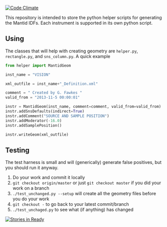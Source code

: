 [![Code Climate](https://codeclimate.com/github/mantidproject/mantidgeometry/badges/gpa.svg)](https://codeclimate.com/github/mantidproject/mantidgeometry)


This repository is intended to store the python helper scripts for 
generating the Mantid IDFs. Each instrument is supported in its own
python script.

Using
-----
The classes that will help with creating geometry are `helper.py`, `rectangle.py`, and `sns_column.py`. A quick example

```python
from helper import MantidGeom

inst_name = "VISION"

xml_outfile = inst_name+"_Definition.xml"

comment = " Created by G. Fawkes "
valid_from = "2013-11-5 00:00:01"

instr = MantidGeom(inst_name, comment=comment, valid_from=valid_from)
instr.addSnsDefaults(indirect=True)
instr.addComment("SOURCE AND SAMPLE POSITION")
instr.addModerator(-16.0)
instr.addSamplePosition()

instr.writeGeom(xml_outfile)
```

Testing
-------
The test harness is small and will (generically) generate false positives, but you should run it anyway.

1. Do your work and commit it locally
2. `git checkout origin/master` or just `git checkout master` if you did your work on a branch
3. `./test_unchanged.py --setup` will create all the geometry files before you do your work
4. `git checkout -` to go back to your latest commit/branch
5. `./test_unchaged.py` to see what (if anything) has changed

[![Stories in Ready](https://badge.waffle.io/mantidproject/mantidgeometry.png?label=ready)](https://waffle.io/mantidproject/mantidgeometry)

